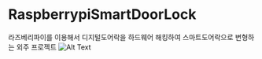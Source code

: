 # RaspberrypiSmartDoorLock
라즈베리파이를 이용해서 디지털도어락을 하드웨어 해킹하여 스마트도어락으로 변형하는  외주 프로젝트
![Alt Text](./RaspberrypiSmartDoorLock/Readme_Image/GPIO_Pi2.jpg)
